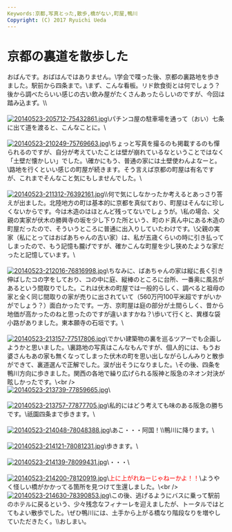 ```yaml
---
Keywords:京都,写真とった,散歩,橋がない,町屋,鴨川
Copyright: (C) 2017 Ryuichi Ueda
---
```


# 京都の裏道を散歩した
おばんです。おばはんではありません。\\学会で喋った後、京都の裏路地を歩きました。駅前から四条まで。\\まず、こんな看板。リド飲食街とは何でしょう？後から調べたらいい感じの古い飲み屋がたくさんあったらしいのですが、今回は踏み込まず。\\<!--more-->\\<br /><br /><a href="20140523-205712-75432861.jpg"><img src="20140523-205712-75432861.jpg" alt="20140523-205712-75432861.jpg" class="alignnone size-full" /></a>\\パチンコ屋の駐車場を通って（おい）七条に出て道を渡ると、こんなことに。\\<br /><br /><a href="20140523-210249-75769663.jpg"><img src="20140523-210249-75769663.jpg" alt="20140523-210249-75769663.jpg" class="alignnone size-full" /></a>\\ちょっと写真を撮るのも掲載するのも憚られるのですが、自分が考えていたことは壁が崩れているなということではなく「土壁だ懐かしい」でした。\\確かにもう、普通の家には土壁使わんよなーと。\\路地を行くといい感じの町屋が続きます。そう言えば京都の町屋は有名ですが、これまでそんなこと気にもしませんでした。\\<br /><br /><a href="20140523-211312-76392161.jpg"><img src="20140523-211312-76392161.jpg" alt="20140523-211312-76392161.jpg" class="alignnone size-full" /></a>\\\何で気にしなかったか考えるとあっさり答えが出ました。北陸地方の町は基本的に京都を真似ており、町屋はそんなに珍しくないからです。今は木造のはほとんど残ってないでしょうが。\\私の場合、父親の実家が伏木の勝興寺の坂を少し下りた所という、町のド真ん中にある木造の町屋だったので、そういうところに普通に出入りしていたわけです。\\父親の実家（私にとってはおばあちゃんの古い家）は、私が五歳くらいの時に引き払ってしまったので、もう記憶も朧げですが、確かこんな町屋を少し狭めたような家だったと記憶しています。\\<br /><br /><a href="20140523-212016-76816998.jpg"><img src="20140523-212016-76816998.jpg" alt="20140523-212016-76816998.jpg" class="alignnone size-full" /></a>\\ちなみに、ばあちゃんの家は縦に長く引き伸ばしたコの字をしており、コの中に庭、縦棒のところに台所、一番奥に風呂があるという間取りでした。これは伏木の町屋では一般的らしく、調べると祖母の家と全く同じ間取りの家が売りに出されていて（560万円100平米超ですがいかがでしょう？）面白かったです。一方、京町屋は庭の部分が土間らしく、昔から地価が高かったのねと思ったのですが違いますかね？\\歩いて行くと、異様な袋小路がありました。東本願寺の石垣です。\\<br /><br /><a href="20140523-213157-77517806.jpg"><img src="20140523-213157-77517806.jpg" alt="20140523-213157-77517806.jpg" class="alignnone size-full" /></a>\\でかい建築物の裏を巡るツアーでも企画しようかと思いました。\\裏路地の写真はこんなもんですが、個人的には、もうお婆さんもあの家も無くなってしまった伏木の町を思い出しながらしんみりと散歩ができて、裏道選んで正解でした。涙が出そうになりました。\\その後、四条を鴨川方向に歩きました。関西の各地で繰り広げられる阪神と阪急のネオン対決が眩しかったです。\\\<br /><br /><a href="20140523-213739-77859665.jpg"><img src="20140523-213739-77859665.jpg" alt="20140523-213739-77859665.jpg" class="alignnone size-full" /></a>\\<br /><br /><a href="20140523-213757-77877705.jpg"><img src="20140523-213757-77877705.jpg" alt="20140523-213757-77877705.jpg" class="alignnone size-full" /></a>\\私的にはどう考えても味のある阪急の勝ちです。\\祇園四条まで歩きます。\\<br /><br /><a href="20140523-214048-78048388.jpg"><img src="20140523-214048-78048388.jpg" alt="20140523-214048-78048388.jpg" class="alignnone size-full" /></a>\\あこ・・・阿国！\\\鴨川に降ります。\\<br /><br /><a href="20140523-214121-78081231.jpg"><img src="20140523-214121-78081231.jpg" alt="20140523-214121-78081231.jpg" class="alignnone size-full" /></a>\\歩きます。\\<br /><br /><a href="20140523-214139-78099431.jpg"><img src="20140523-214139-78099431.jpg" alt="20140523-214139-78099431.jpg" class="alignnone size-full" /></a>\\・・・\\<br /><br /><a href="20140523-214200-78120919.jpg"><img src="20140523-214200-78120919.jpg" alt="20140523-214200-78120919.jpg" class="alignnone size-full" /></a>\\<span style="color:red">上に上がれねーじゃねーかよ！！</span>\\ようやく怪しい橋がかかってる箇所を見つけて生還しました。\\\<br /><br /><a href="20140523-214630-78390853.jpg"><img src="20140523-214630-78390853.jpg" alt="20140523-214630-78390853.jpg" class="alignnone size-full" /></a>\\この後、逃げるようにバスに乗って駅前のホテルに戻るという、少々残念なフィナーレを迎えましたが、トータルではとてもよい散歩でした。\\ぜひ鴨川には、土手から上がる橋なり階段なりを増やしていただきたく。\\\おしまい。
